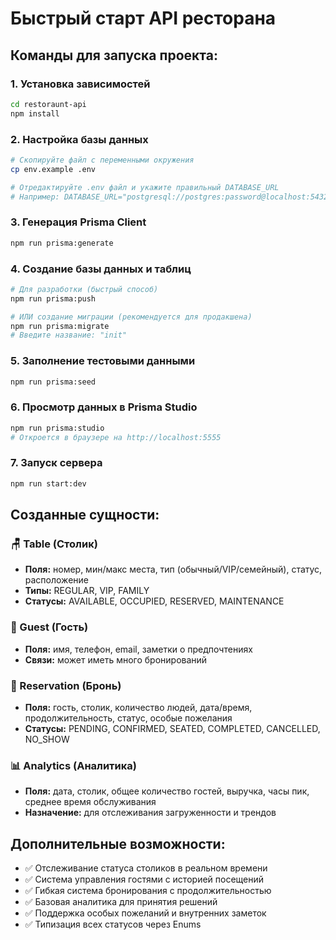 # Быстрый старт API ресторана

## Команды для запуска проекта:

### 1. Установка зависимостей
```bash
cd restoraunt-api
npm install
```

### 2. Настройка базы данных
```bash
# Скопируйте файл с переменными окружения
cp env.example .env

# Отредактируйте .env файл и укажите правильный DATABASE_URL
# Например: DATABASE_URL="postgresql://postgres:password@localhost:5432/restaurant_db?schema=public"
```

### 3. Генерация Prisma Client
```bash
npm run prisma:generate
```

### 4. Создание базы данных и таблиц
```bash
# Для разработки (быстрый способ)
npm run prisma:push

# ИЛИ создание миграции (рекомендуется для продакшена)
npm run prisma:migrate
# Введите название: "init"
```

### 5. Заполнение тестовыми данными
```bash
npm run prisma:seed
```

### 6. Просмотр данных в Prisma Studio
```bash
npm run prisma:studio
# Откроется в браузере на http://localhost:5555
```

### 7. Запуск сервера
```bash
npm run start:dev
```

## Созданные сущности:

### 🪑 Table (Столик)
- **Поля:** номер, мин/макс места, тип (обычный/VIP/семейный), статус, расположение
- **Типы:** REGULAR, VIP, FAMILY
- **Статусы:** AVAILABLE, OCCUPIED, RESERVED, MAINTENANCE

### 👤 Guest (Гость)  
- **Поля:** имя, телефон, email, заметки о предпочтениях
- **Связи:** может иметь много бронирований

### 📅 Reservation (Бронь)
- **Поля:** гость, столик, количество людей, дата/время, продолжительность, статус, особые пожелания
- **Статусы:** PENDING, CONFIRMED, SEATED, COMPLETED, CANCELLED, NO_SHOW

### 📊 Analytics (Аналитика)
- **Поля:** дата, столик, общее количество гостей, выручка, часы пик, среднее время обслуживания
- **Назначение:** для отслеживания загруженности и трендов

## Дополнительные возможности:

- ✅ Отслеживание статуса столиков в реальном времени
- ✅ Система управления гостями с историей посещений  
- ✅ Гибкая система бронирования с продолжительностью
- ✅ Базовая аналитика для принятия решений
- ✅ Поддержка особых пожеланий и внутренних заметок
- ✅ Типизация всех статусов через Enums
